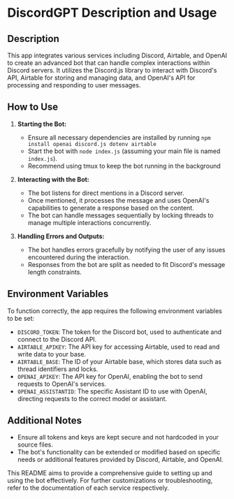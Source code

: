 # DiscordGPT Description and Usage

## Description

This app integrates various services including Discord, Airtable, and OpenAI to create an advanced bot that can handle complex interactions within Discord servers. It utilizes the Discord.js library to interact with Discord's API, Airtable for storing and managing data, and OpenAI's API for processing and responding to user messages.

## How to Use

1. **Starting the Bot:**
   - Ensure all necessary dependencies are installed by running `npm install openai discord.js dotenv airtable`
   - Start the bot with `node index.js` (assuming your main file is named `index.js`).
   - Recommend using tmux to keep the bot running in the background

2. **Interacting with the Bot:**
   - The bot listens for direct mentions in a Discord server.
   - Once mentioned, it processes the message and uses OpenAI's capabilities to generate a response based on the content.
   - The bot can handle messages sequentially by locking threads to manage multiple interactions concurrently.

3. **Handling Errors and Outputs:**
   - The bot handles errors gracefully by notifying the user of any issues encountered during the interaction.
   - Responses from the bot are split as needed to fit Discord's message length constraints.

## Environment Variables

To function correctly, the app requires the following environment variables to be set:

- `DISCORD_TOKEN`: The token for the Discord bot, used to authenticate and connect to the Discord API.
- `AIRTABLE_APIKEY`: The API key for accessing Airtable, used to read and write data to your base.
- `AIRTABLE_BASE`: The ID of your Airtable base, which stores data such as thread identifiers and locks.
- `OPENAI_APIKEY`: The API key for OpenAI, enabling the bot to send requests to OpenAI's services.
- `OPENAI_ASSISTANTID`: The specific Assistant ID to use with OpenAI, directing requests to the correct model or assistant.

## Additional Notes

- Ensure all tokens and keys are kept secure and not hardcoded in your source files.
- The bot's functionality can be extended or modified based on specific needs or additional features provided by Discord, Airtable, and OpenAI.

This README aims to provide a comprehensive guide to setting up and using the bot effectively. For further customizations or troubleshooting, refer to the documentation of each service respectively.
